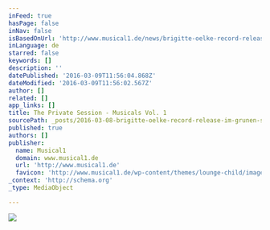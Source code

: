 ```yaml
---
inFeed: true
hasPage: false
inNav: false
isBasedOnUrl: 'http://www.musical1.de/news/brigitte-oelke-record-release-im-gruenen-salon/'
inLanguage: de
starred: false
keywords: []
description: ''
datePublished: '2016-03-09T11:56:04.868Z'
dateModified: '2016-03-09T11:56:02.567Z'
author: []
related: []
app_links: []
title: The Private Session - Musicals Vol. 1
sourcePath: _posts/2016-03-08-brigitte-oelke-record-release-im-grunen-salon-musical1.md
published: true
authors: []
publisher:
  name: Musical1
  domain: www.musical1.de
  url: 'http://www.musical1.de'
  favicon: 'http://www.musical1.de/wp-content/themes/lounge-child/image/favicon.ico'
_context: 'http://schema.org'
_type: MediaObject

---
```

![](https://s3-us-west-2.amazonaws.com/the-grid-img/p/366ffadd6286f522539f2fb41c201e86826f290a.jpg)